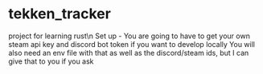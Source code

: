 # tekken_tracker
project for learning rust\n
Set up - You are going to have to get your own steam api key and discord bot token if you want to develop locally
You will also need an env file with that as well as the discord/steam ids, but I can give that to you if you ask

